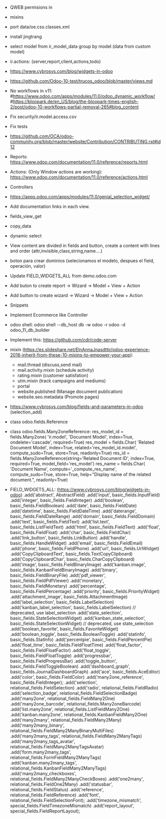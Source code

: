 - QWEB permisions in <div groups="grupo">
- mixins
- port data/oe.css.classes.xml
- install jingtrang
- select model from ir_model_data group by model (data from custom model)
- ir.actions: (server,report,client,actions,todo)
- https://www.cybrosys.com/blog/widgets-in-odoo
- https://github.com/Odoo-10-test/trucos_odoo/blob/master/views.md
- No workflows in v11:
#https://www.odoo.com/apps/modules/11.0/odoo_dynamic_workflow/
#https://bloopark.de/en_US/blog/the-bloopark-times-english-2/post/odoo-10-workflows-partial-removal-265#blog_content

- Fix security/ir.model.access.csv 

- Fix tests

- https://github.com/OCA/odoo-community.org/blob/master/website/Contribution/CONTRIBUTING.rst#id12

- Reports: https://www.odoo.com/documentation/11.0/reference/reports.html

- Actions: (Only Window actions are working): https://www.odoo.com/documentation/11.0/reference/actions.html

- Controllers

- https://apps.odoo.com/apps/modules/11.0/genial_selection_widget/

- Add documentation links in each view.

- fields_view_get

- copy_data

- dynamic select

- View content are divided in fields and button, create a content with lines and order (attr,invisible,class,string,name....)

- boton para crear dominios (selecionamos el modelo, despues el field, operación, valor)

- Update FIELD_WIDGETS_ALL from demo.odoo.com

- Add buton to create report -> Wizard -> Model + View + Action

- Add button to create wizard -> Wizard -> Model + View + Action

- Snippets

- Implement Ecommerce like Controller

- odoo shell: odoo shell --db_host db -w odoo -r odoo -d odoo_11_db_builder

- Implement this: https://github.com/cdr/code-server

- mixin (https://es.slideshare.net/ElnAnnaJnasdttir/odoo-experience-2018-inherit-from-these-10-mixins-to-empower-your-app):
    - mail.thread (discuss,send mail)
    - mail.activity.mixin (schedule activity)
    - rating.mixin (customer satisfation)
    - utm.mixin (track campaigns and mediums)
    - portal
    - website.published (Manage document publication)
    - website.seo.metadata (Promote pages)

- https://www.cybrosys.com/blog/fields-and-parameters-in-odoo (selection_add)

- class odoo.fields.Reference
- class odoo.fields.Many2oneReference:
    res_model_id = fields.Many2one(
        'ir.model', 'Document Model',
        index=True, ondelete='cascade', required=True)
    res_model = fields.Char(
        'Related Document Model',
        index=True, related='res_model_id.model', compute_sudo=True, store=True, readonly=True)
    res_id = fields.Many2oneReference(string='Related Document ID', index=True, required=True, model_field='res_model')
    res_name = fields.Char(
        'Document Name', compute='_compute_res_name', compute_sudo=True, store=True,
        help="Display name of the related document.", readonly=True)

- FIELD_WIDGETS_ALL: (https://www.cybrosys.com/blog/widgets-in-odoo) 
    .add('abstract', AbstractField)
    .add('input', basic_fields.InputField)
    .add('integer', basic_fields.FieldInteger)
    .add('boolean', basic_fields.FieldBoolean)
    .add('date', basic_fields.FieldDate)
    .add('datetime', basic_fields.FieldDateTime)
    .add('daterange', basic_fields.FieldDateRange)
    .add('domain', basic_fields.FieldDomain)
    .add('text', basic_fields.FieldText)
    .add('list.text', basic_fields.ListFieldText)
    .add('html', basic_fields.FieldText)
    .add('float', basic_fields.FieldFloat)
    .add('char', basic_fields.FieldChar)
    .add('link_button', basic_fields.LinkButton)
    .add('handle', basic_fields.HandleWidget)
    .add('email', basic_fields.FieldEmail)
    .add('phone', basic_fields.FieldPhone)
    .add('url', basic_fields.UrlWidget)
    .add('CopyClipboardText', basic_fields.TextCopyClipboard)
    .add('CopyClipboardChar', basic_fields.CharCopyClipboard)
    .add('image', basic_fields.FieldBinaryImage)
    .add('kanban.image', basic_fields.KanbanFieldBinaryImage)
    .add('binary', basic_fields.FieldBinaryFile)
    .add('pdf_viewer', basic_fields.FieldPdfViewer)
    .add('monetary', basic_fields.FieldMonetary)
    .add('percentage', basic_fields.FieldPercentage)
    .add('priority', basic_fields.PriorityWidget)
    .add('attachment_image', basic_fields.AttachmentImage)
    .add('label_selection', basic_fields.LabelSelection)
    .add('kanban_label_selection', basic_fields.LabelSelection) // deprecated, use label_selection
    .add('state_selection', basic_fields.StateSelectionWidget)
    .add('kanban_state_selection', basic_fields.StateSelectionWidget) // deprecated, use state_selection
    .add('boolean_favorite', basic_fields.FavoriteWidget)
    .add('boolean_toggle', basic_fields.BooleanToggle)
    .add('statinfo', basic_fields.StatInfo)
    .add('percentpie', basic_fields.FieldPercentPie)
    .add('float_time', basic_fields.FieldFloatTime)
    .add('float_factor', basic_fields.FieldFloatFactor)
    .add('float_toggle', basic_fields.FieldFloatToggle)
    .add('progressbar', basic_fields.FieldProgressBar)
    .add('toggle_button', basic_fields.FieldToggleBoolean)
    .add('dashboard_graph', basic_fields.JournalDashboardGraph)
    .add('ace', basic_fields.AceEditor)
    .add('color', basic_fields.FieldColor)
    .add('many2one_reference', basic_fields.FieldInteger);
    .add('selection', relational_fields.FieldSelection)
    .add('radio', relational_fields.FieldRadio)
    .add('selection_badge', relational_fields.FieldSelectionBadge)
    .add('many2one', relational_fields.FieldMany2One)
    .add('many2one_barcode', relational_fields.Many2oneBarcode)
    .add('list.many2one', relational_fields.ListFieldMany2One)
    .add('kanban.many2one', relational_fields.KanbanFieldMany2One)
    .add('many2many', relational_fields.FieldMany2Many)
    .add('many2many_binary', relational_fields.FieldMany2ManyBinaryMultiFiles)
    .add('many2many_tags', relational_fields.FieldMany2ManyTags)
    .add('many2many_tags_avatar', relational_fields.FieldMany2ManyTagsAvatar)
    .add('form.many2many_tags', relational_fields.FormFieldMany2ManyTags)
    .add('kanban.many2many_tags', relational_fields.KanbanFieldMany2ManyTags)
    .add('many2many_checkboxes', relational_fields.FieldMany2ManyCheckBoxes)
    .add('one2many', relational_fields.FieldOne2Many)
    .add('statusbar', relational_fields.FieldStatus)
    .add('reference', relational_fields.FieldReference)
    .add('font', relational_fields.FieldSelectionFont);
    .add('timezone_mismatch', special_fields.FieldTimezoneMismatch)
    .add('report_layout', special_fields.FieldReportLayout);

